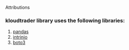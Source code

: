 Attributions

### kloudtrader library uses the following libraries:
1. [pandas](https://pandas.pydata.org/)
2. [intrinio](https://github.com/nhedlund/intrinio)
3. [boto3](https://boto3.amazonaws.com/v1/documentation/api/latest/index.html)
